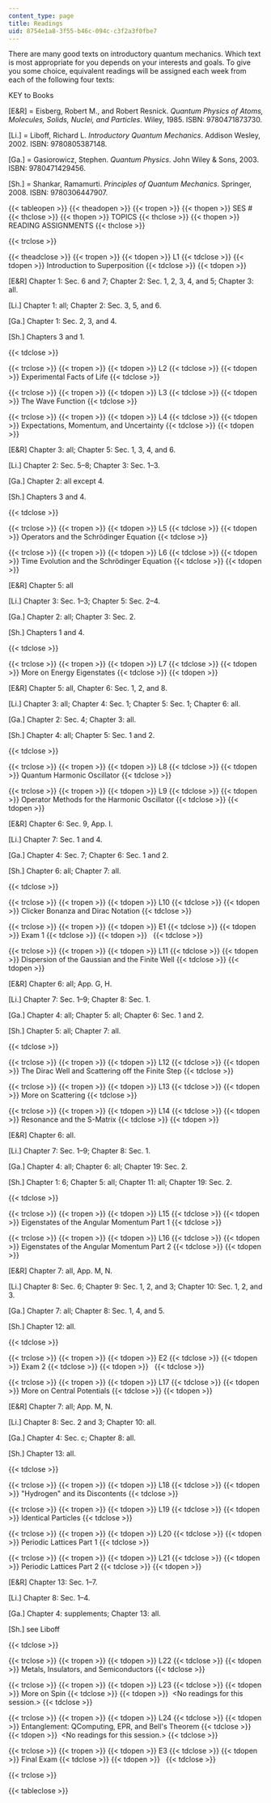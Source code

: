 ```yaml
---
content_type: page
title: Readings
uid: 8754e1a8-3f55-b46c-094c-c3f2a3f0fbe7
---
```


There are many good texts on introductory quantum mechanics. Which text is most appropriate for you depends on your interests and goals. To give you some choice, equivalent readings will be assigned each week from each of the following four texts:

KEY to Books

\[E&R\] = Eisberg, Robert M., and Robert Resnick. _Quantum Physics of Atoms, Molecules, Solids, Nuclei, and Particles_. Wiley, 1985. ISBN: 9780471873730.

\[Li.\] = Liboff, Richard L. _Introductory Quantum Mechanics_. Addison Wesley, 2002. ISBN: 9780805387148.

\[Ga.\] = Gasiorowicz, Stephen. _Quantum Physics_. John Wiley & Sons, 2003. ISBN: 9780471429456.

\[Sh.\] = Shankar, Ramamurti. _Principles of Quantum Mechanics_. Springer, 2008. ISBN: 9780306447907.

{{< tableopen >}}
{{< theadopen >}}
{{< tropen >}}
{{< thopen >}}
SES #
{{< thclose >}}
{{< thopen >}}
TOPICS
{{< thclose >}}
{{< thopen >}}
READING ASSIGNMENTS
{{< thclose >}}

{{< trclose >}}

{{< theadclose >}}
{{< tropen >}}
{{< tdopen >}}
L1
{{< tdclose >}}
{{< tdopen >}}
Introduction to Superposition
{{< tdclose >}}
{{< tdopen >}}


\[E&R\] Chapter 1: Sec. 6 and 7; Chapter 2: Sec. 1, 2, 3, 4, and 5; Chapter 3: all.

\[Li.\] Chapter 1: all; Chapter 2: Sec. 3, 5, and 6.

\[Ga.\] Chapter 1: Sec. 2, 3, and 4.

\[Sh.\] Chapters 3 and 1.


{{< tdclose >}}

{{< trclose >}}
{{< tropen >}}
{{< tdopen >}}
L2
{{< tdclose >}}
{{< tdopen >}}
Experimental Facts of Life
{{< tdclose >}}

{{< trclose >}}
{{< tropen >}}
{{< tdopen >}}
L3
{{< tdclose >}}
{{< tdopen >}}
The Wave Function
{{< tdclose >}}

{{< trclose >}}
{{< tropen >}}
{{< tdopen >}}
L4
{{< tdclose >}}
{{< tdopen >}}
Expectations, Momentum, and Uncertainty
{{< tdclose >}}
{{< tdopen >}}


\[E&R\] Chapter 3: all; Chapter 5: Sec. 1, 3, 4, and 6.

\[Li.\] Chapter 2: Sec. 5–8; Chapter 3: Sec. 1–3.

\[Ga.\] Chapter 2: all except 4.

\[Sh.\] Chapters 3 and 4.


{{< tdclose >}}

{{< trclose >}}
{{< tropen >}}
{{< tdopen >}}
L5
{{< tdclose >}}
{{< tdopen >}}
Operators and the Schrödinger Equation
{{< tdclose >}}

{{< trclose >}}
{{< tropen >}}
{{< tdopen >}}
L6
{{< tdclose >}}
{{< tdopen >}}
Time Evolution and the Schrödinger Equation
{{< tdclose >}}
{{< tdopen >}}


\[E&R\] Chapter 5: all

\[Li.\] Chapter 3: Sec. 1–3; Chapter 5: Sec. 2–4.

\[Ga.\] Chapter 2: all; Chapter 3: Sec. 2.

\[Sh.\] Chapters 1 and 4.


{{< tdclose >}}

{{< trclose >}}
{{< tropen >}}
{{< tdopen >}}
L7
{{< tdclose >}}
{{< tdopen >}}
More on Energy Eigenstates
{{< tdclose >}}
{{< tdopen >}}


\[E&R\] Chapter 5: all, Chapter 6: Sec. 1, 2, and 8.

\[Li.\] Chapter 3: all; Chapter 4: Sec. 1; Chapter 5: Sec. 1; Chapter 6: all.

\[Ga.\] Chapter 2: Sec. 4; Chapter 3: all.

\[Sh.\] Chapter 4: all; Chapter 5: Sec. 1 and 2.


{{< tdclose >}}

{{< trclose >}}
{{< tropen >}}
{{< tdopen >}}
L8
{{< tdclose >}}
{{< tdopen >}}
Quantum Harmonic Oscillator
{{< tdclose >}}

{{< trclose >}}
{{< tropen >}}
{{< tdopen >}}
L9
{{< tdclose >}}
{{< tdopen >}}
Operator Methods for the Harmonic Oscillator
{{< tdclose >}}
{{< tdopen >}}


\[E&R\] Chapter 6: Sec. 9, App. I.

\[Li.\] Chapter 7: Sec. 1 and 4.

\[Ga.\] Chapter 4: Sec. 7; Chapter 6: Sec. 1 and 2.

\[Sh.\] Chapter 6: all; Chapter 7: all.


{{< tdclose >}}

{{< trclose >}}
{{< tropen >}}
{{< tdopen >}}
L10
{{< tdclose >}}
{{< tdopen >}}
Clicker Bonanza and Dirac Notation
{{< tdclose >}}

{{< trclose >}}
{{< tropen >}}
{{< tdopen >}}
E1
{{< tdclose >}}
{{< tdopen >}}
Exam 1
{{< tdclose >}}
{{< tdopen >}}
 
{{< tdclose >}}

{{< trclose >}}
{{< tropen >}}
{{< tdopen >}}
L11
{{< tdclose >}}
{{< tdopen >}}
Dispersion of the Gaussian and the Finite Well
{{< tdclose >}}
{{< tdopen >}}


\[E&R\] Chapter 6: all; App. G, H.

\[Li.\] Chapter 7: Sec. 1–9; Chapter 8: Sec. 1.

\[Ga.\] Chapter 4: all; Chapter 5: all; Chapter 6: Sec. 1 and 2.

\[Sh.\] Chapter 5: all; Chapter 7: all.


{{< tdclose >}}

{{< trclose >}}
{{< tropen >}}
{{< tdopen >}}
L12
{{< tdclose >}}
{{< tdopen >}}
The Dirac Well and Scattering off the Finite Step
{{< tdclose >}}

{{< trclose >}}
{{< tropen >}}
{{< tdopen >}}
L13
{{< tdclose >}}
{{< tdopen >}}
More on Scattering
{{< tdclose >}}

{{< trclose >}}
{{< tropen >}}
{{< tdopen >}}
L14
{{< tdclose >}}
{{< tdopen >}}
Resonance and the S-Matrix
{{< tdclose >}}
{{< tdopen >}}


\[E&R\] Chapter 6: all.

\[Li.\] Chapter 7: Sec. 1–9; Chapter 8: Sec. 1.

\[Ga.\] Chapter 4: all; Chapter 6: all; Chapter 19: Sec. 2.

\[Sh.\] Chapter 1: 6; Chapter 5: all; Chapter 11: all; Chapter 19: Sec. 2.


{{< tdclose >}}

{{< trclose >}}
{{< tropen >}}
{{< tdopen >}}
L15
{{< tdclose >}}
{{< tdopen >}}
Eigenstates of the Angular Momentum Part 1
{{< tdclose >}}

{{< trclose >}}
{{< tropen >}}
{{< tdopen >}}
L16
{{< tdclose >}}
{{< tdopen >}}
Eigenstates of the Angular Momentum Part 2
{{< tdclose >}}
{{< tdopen >}}


\[E&R\] Chapter 7: all, App. M, N.

\[Li.\] Chapter 8: Sec. 6; Chapter 9: Sec. 1, 2, and 3; Chapter 10: Sec. 1, 2, and 3.

\[Ga.\] Chapter 7: all; Chapter 8: Sec. 1, 4, and 5.

\[Sh.\] Chapter 12: all.


{{< tdclose >}}

{{< trclose >}}
{{< tropen >}}
{{< tdopen >}}
E2
{{< tdclose >}}
{{< tdopen >}}
Exam 2
{{< tdclose >}}
{{< tdopen >}}
 
{{< tdclose >}}

{{< trclose >}}
{{< tropen >}}
{{< tdopen >}}
L17
{{< tdclose >}}
{{< tdopen >}}
More on Central Potentials
{{< tdclose >}}
{{< tdopen >}}


\[E&R\] Chapter 7: all; App. M, N.

\[Li.\] Chapter 8: Sec. 2 and 3; Chapter 10: all.

\[Ga.\] Chapter 4: Sec. c; Chapter 8: all.

\[Sh.\] Chapter 13: all.


{{< tdclose >}}

{{< trclose >}}
{{< tropen >}}
{{< tdopen >}}
L18
{{< tdclose >}}
{{< tdopen >}}
"Hydrogen" and its Discontents
{{< tdclose >}}

{{< trclose >}}
{{< tropen >}}
{{< tdopen >}}
L19
{{< tdclose >}}
{{< tdopen >}}
Identical Particles
{{< tdclose >}}

{{< trclose >}}
{{< tropen >}}
{{< tdopen >}}
L20
{{< tdclose >}}
{{< tdopen >}}
Periodic Lattices Part 1
{{< tdclose >}}

{{< trclose >}}
{{< tropen >}}
{{< tdopen >}}
L21
{{< tdclose >}}
{{< tdopen >}}
Periodic Lattices Part 2
{{< tdclose >}}
{{< tdopen >}}


\[E&R\] Chapter 13: Sec. 1–7.

\[Li.\] Chapter 8: Sec. 1–4.

\[Ga.\] Chapter 4: supplements; Chapter 13: all.

\[Sh.\] see Liboff


{{< tdclose >}}

{{< trclose >}}
{{< tropen >}}
{{< tdopen >}}
L22
{{< tdclose >}}
{{< tdopen >}}
Metals, Insulators, and Semiconductors
{{< tdclose >}}

{{< trclose >}}
{{< tropen >}}
{{< tdopen >}}
L23
{{< tdclose >}}
{{< tdopen >}}
More on Spin
{{< tdclose >}}
{{< tdopen >}}
 \<No readings for this session.>
{{< tdclose >}}

{{< trclose >}}
{{< tropen >}}
{{< tdopen >}}
L24
{{< tdclose >}}
{{< tdopen >}}
Entanglement: QComputing, EPR, and Bell's Theorem
{{< tdclose >}}
{{< tdopen >}}
 \<No readings for this session.>
{{< tdclose >}}

{{< trclose >}}
{{< tropen >}}
{{< tdopen >}}
E3
{{< tdclose >}}
{{< tdopen >}}
Final Exam
{{< tdclose >}}
{{< tdopen >}}
 
{{< tdclose >}}

{{< trclose >}}

{{< tableclose >}}